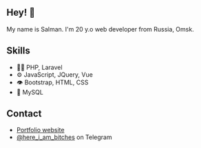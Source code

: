 ## Hey! 👋
My name is Salman. I'm 20 y.o web developer from Russia, Omsk.

## Skills
- 👨‍💻 PHP, Laravel
- ⚙️ JavaScript, JQuery, Vue
- 👁️ Bootstrap, HTML, CSS
- 💽 MySQL

## Contact
- [Portfolio website](http://webcenter.website)
- [@here_i_am_bitches](https://t.me/here_i_am_bitches) on Telegram
